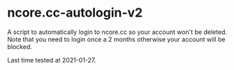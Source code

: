 # ncore.cc-autologin-v2
A script to automatically login to ncore.cc so your account won't be deleted.
Note that you need to login once a 2 months otherwise your account will be blocked.

Last time tested at 2021-01-27.
